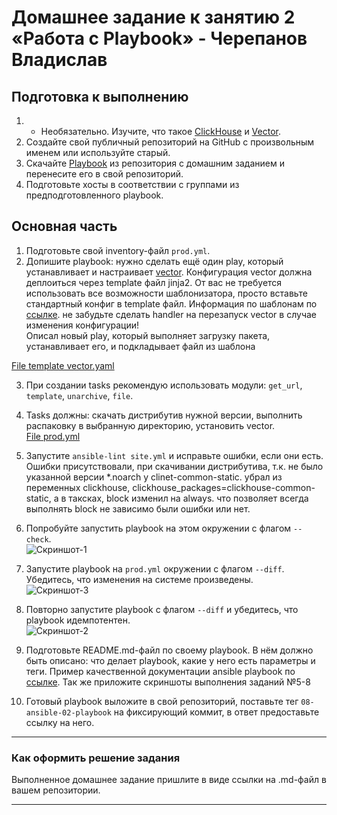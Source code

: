 # Домашнее задание к занятию 2 «Работа с Playbook» - Черепанов Владислав

## Подготовка к выполнению

1. * Необязательно. Изучите, что такое [ClickHouse](https://www.youtube.com/watch?v=fjTNS2zkeBs) и [Vector](https://www.youtube.com/watch?v=CgEhyffisLY).
2. Создайте свой публичный репозиторий на GitHub с произвольным именем или используйте старый.
3. Скачайте [Playbook](./playbook/) из репозитория с домашним заданием и перенесите его в свой репозиторий.
4. Подготовьте хосты в соответствии с группами из предподготовленного playbook.

## Основная часть

1. Подготовьте свой inventory-файл `prod.yml`.
2. Допишите playbook: нужно сделать ещё один play, который устанавливает и настраивает [vector](https://vector.dev). Конфигурация vector должна деплоиться через template файл jinja2. От вас не требуется использовать все возможности шаблонизатора, просто вставьте стандартный конфиг в template файл. Информация по шаблонам по [ссылке](https://www.dmosk.ru/instruktions.php?object=ansible-nginx-install). не забудьте сделать handler на перезапуск vector в случае изменения конфигурации!  
Описал новый play, который выполняет загрузку пакета, устанавливает его, и подкладывает файл из шаблона  

[File template vector.yaml](https://github.com/plusvaldis/mnt-homeworks-ansible/blob/MNT-video/08-ansible-02-playbook/playbook/templates/vector.yaml)  

3. При создании tasks рекомендую использовать модули: `get_url`, `template`, `unarchive`, `file`.
4. Tasks должны: скачать дистрибутив нужной версии, выполнить распаковку в выбранную директорию, установить vector.  
[File prod.yml](https://github.com/plusvaldis/mnt-homeworks-ansible/blob/MNT-video/08-ansible-02-playbook/playbook/prod.yml) 

5. Запустите `ansible-lint site.yml` и исправьте ошибки, если они есть.  
Ошибки присутствовали, при скачивании дистрибутива, т.к. не было указанной версии *.noarch у clinet-common-static. убрал из переменных clickhouse, clickhouse_packages=clickhouse-common-static, а в таксках, block изменил на always. что позволяет всегда выполнять block не зависимо были ошибки или нет.  

6. Попробуйте запустить playbook на этом окружении с флагом `--check`.  
![Скриншот-1](https://github.com/plusvaldis/mnt-homeworks-ansible/blob/MNT-video/08-ansible-02-playbook/img/1.png)  

7. Запустите playbook на `prod.yml` окружении с флагом `--diff`. Убедитесь, что изменения на системе произведены.  
![Скриншот-3](https://github.com/plusvaldis/mnt-homeworks-ansible/blob/MNT-video/08-ansible-02-playbook/img/3.png)  

8. Повторно запустите playbook с флагом `--diff` и убедитесь, что playbook идемпотентен.  
![Скриншот-2](https://github.com/plusvaldis/mnt-homeworks-ansible/blob/MNT-video/08-ansible-02-playbook/img/2.png)  

9. Подготовьте README.md-файл по своему playbook. В нём должно быть описано: что делает playbook, какие у него есть параметры и теги. Пример качественной документации ansible playbook по [ссылке](https://github.com/opensearch-project/ansible-playbook). Так же приложите скриншоты выполнения заданий №5-8
10. Готовый playbook выложите в свой репозиторий, поставьте тег `08-ansible-02-playbook` на фиксирующий коммит, в ответ предоставьте ссылку на него.

---

### Как оформить решение задания

Выполненное домашнее задание пришлите в виде ссылки на .md-файл в вашем репозитории.

---
